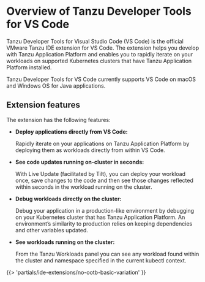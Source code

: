 # Overview of Tanzu Developer Tools for VS Code

Tanzu Developer Tools for Visual Studio Code (VS Code) is the official VMware Tanzu IDE extension
for VS Code. The extension helps you develop with Tanzu Application Platform and enables you to
rapidly iterate on your workloads on supported Kubernetes clusters that have Tanzu Application
Platform installed.

Tanzu Developer Tools for VS Code currently supports VS Code on macOS and Windows OS for Java
applications.

## <a id="extension-features"></a> Extension features

The extension has the following features:

- **Deploy applications directly from VS Code:**

  Rapidly iterate on your applications on Tanzu Application Platform by deploying them as workloads
  directly from within VS Code.

- **See code updates running on-cluster in seconds:**

  With Live Update (facilitated by Tilt), you can deploy your workload once, save changes to the code
  and then see those changes reflected within seconds in the workload running on the cluster.

- **Debug workloads directly on the cluster:**

  Debug your application in a production-like environment by debugging on your Kubernetes cluster
  that has Tanzu Application Platform.
  An environment’s similarity to production relies on keeping dependencies and other variables updated.

- **See workloads running on the cluster:**

  From the Tanzu Workloads panel you can see any workload found within the cluster and namespace
  specified in the current kubectl context.

{{> 'partials/ide-extensions/no-ootb-basic-variation' }}
